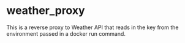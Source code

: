 # weather_proxy
This is a reverse proxy to Weather API that reads in the key from the environment passed in a docker run command.